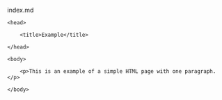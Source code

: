 index.md
<!DOCTYPE html>

<html>

    <head>

        <title>Example</title>

    </head>

    <body>

        <p>This is an example of a simple HTML page with one paragraph.</p>

    </body>

</html>